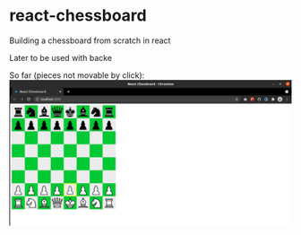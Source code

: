 # react-chessboard

Building a chessboard from scratch in react

Later to be used with backe

So far (pieces not movable by click):    
![screenshot](screenshot.png)